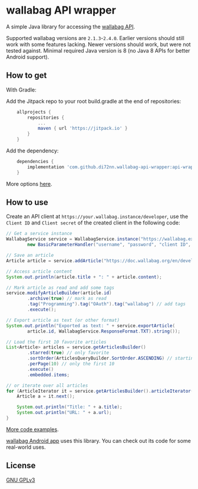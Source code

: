 # wallabag API wrapper

A simple Java library for accessing the [wallabag API](https://doc.wallabag.org/en/developer/api/readme.html).

Supported wallabag versions are `2.1.3`-`2.4.0`.
Earlier versions should still work with some features lacking.
Newer versions should work, but were not tested against.
Minimal required Java version is 8 (no Java 8 APIs for better Android support).


## How to get

With Gradle:

Add the Jitpack repo to your root build.gradle at the end of repositories:
```groovy
    allprojects {
        repositories {
            ...
            maven { url 'https://jitpack.io' }
        }
    }
```
Add the dependency:
```groovy
    dependencies {
        implementation 'com.github.di72nn.wallabag-api-wrapper:api-wrapper:v2.0.0-beta.2'
    }
```

More options [here](https://jitpack.io/#di72nn/wallabag-api-wrapper).


## How to use

Create an API client at `https://your.wallabag.instance/developer`,
use the `Client ID` and `Client secret` of the created client in the following code:
```java
// Get a service instance
WallabagService service = WallabagService.instance("https://wallabag.example.com",
        new BasicParameterHandler("username", "password", "client ID", "client secret"));

// Save an article
Article article = service.addArticle("https://doc.wallabag.org/en/developer/api/readme.html");

// Access article content
System.out.println(article.title + ": " + article.content);

// Mark article as read and add some tags
service.modifyArticleBuilder(article.id)
        .archive(true) // mark as read
        .tag("Programming").tag("OAuth").tag("wallabag") // add tags
        .execute();

// Export article as text (or other format)
System.out.println("Exported as text: " + service.exportArticle(
        article.id, WallabagService.ResponseFormat.TXT).string());

// Load the first 10 favorite articles
List<Article> articles = service.getArticlesBuilder()
        .starred(true) // only favorite
        .sortOrder(ArticlesQueryBuilder.SortOrder.ASCENDING) // starting from the oldest
        .perPage(10) // only the first 10
        .execute()
        .embedded.items;

// or iterate over all articles
for (ArticleIterator it = service.getArticlesBuilder().articleIterator(); it.hasNext(); ) {
    Article a = it.next();

    System.out.println("Title: " + a.title);
    System.out.println("URL: " + a.url);
}
```

[More code examples](api-wrapper-examples/src/main/java/wallabag/Main.java).

[wallabag Android app](https://github.com/wallabag/android-app) uses this library.
You can check out its code for some real-world uses.


## License

[GNU GPLv3](COPYING)
